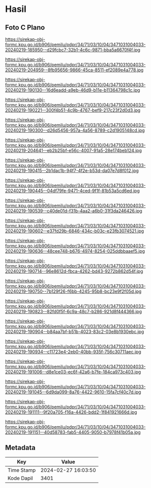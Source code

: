 # Hasil

## Foto C Plano

https://sirekap-obj-formc.kpu.go.id/b906/pemilu/pdpr/34/71/03/10/04/3471031004033-20240219-185950--d29fcbc7-32b1-4c6c-9871-bba5a6670f4f.jpg

https://sirekap-obj-formc.kpu.go.id/b906/pemilu/pdpr/34/71/03/10/04/3471031004033-20240219-204959--8fb95656-9866-45ca-8511-ef2089e4a778.jpg

https://sirekap-obj-formc.kpu.go.id/b906/pemilu/pdpr/34/71/03/10/04/3471031004033-20240219-190130--16d6eadd-a9eb-46d9-b11e-b11364798c1c.jpg

https://sirekap-obj-formc.kpu.go.id/b906/pemilu/pdpr/34/71/03/10/04/3471031004033-20240219-190221--300f4b51-4c9b-4767-bef9-217c23f2d0d3.jpg

https://sirekap-obj-formc.kpu.go.id/b906/pemilu/pdpr/34/71/03/10/04/3471031004033-20240219-190300--d26d5456-957a-4a56-8789-c2d1905148cd.jpg

https://sirekap-obj-formc.kpu.go.id/b906/pemilu/pdpr/34/71/03/10/04/3471031004033-20240219-204641--eb2b25bf-e56c-4007-91a5-28e174beb124.jpg

https://sirekap-obj-formc.kpu.go.id/b906/pemilu/pdpr/34/71/03/10/04/3471031004033-20240219-190415--2b1dac1b-94f7-4f2e-b53d-da07e7d8f012.jpg

https://sirekap-obj-formc.kpu.go.id/b906/pemilu/pdpr/34/71/03/10/04/3471031004033-20240219-190445--04df79fe-9471-4ced-9f1f-81b53a5cd6ed.jpg

https://sirekap-obj-formc.kpu.go.id/b906/pemilu/pdpr/34/71/03/10/04/3471031004033-20240219-190539--c40de01d-f31b-4aa2-a6b0-31f3da246426.jpg

https://sirekap-obj-formc.kpu.go.id/b906/pemilu/pdpr/34/71/03/10/04/3471031004033-20240219-190602--e37fd29b-6846-434c-b03c-e23fb3074521.jpg

https://sirekap-obj-formc.kpu.go.id/b906/pemilu/pdpr/34/71/03/10/04/3471031004033-20240219-190636--48cee748-b676-4974-8254-025ddbbaaef5.jpg

https://sirekap-obj-formc.kpu.go.id/b906/pemilu/pdpr/34/71/03/10/04/3471031004033-20240219-190714--96e8612d-fbca-4262-bd43-9272b862d54f.jpg

https://sirekap-obj-formc.kpu.go.id/b906/pemilu/pdpr/34/71/03/10/04/3471031004033-20240219-190750--7b129f26-f6bb-4245-95b8-bc23e9f2f05d.jpg

https://sirekap-obj-formc.kpu.go.id/b906/pemilu/pdpr/34/71/03/10/04/3471031004033-20240219-190823--82fd0f5f-6c9a-48c7-b286-921d8f444366.jpg

https://sirekap-obj-formc.kpu.go.id/b906/pemilu/pdpr/34/71/03/10/04/3471031004033-20240219-190904--b84aa7bf-b51b-4023-83c2-03e8b1930ebc.jpg

https://sirekap-obj-formc.kpu.go.id/b906/pemilu/pdpr/34/71/03/10/04/3471031004033-20240219-190934--c11723e4-2eb0-40bb-935f-756c30711aec.jpg

https://sirekap-obj-formc.kpu.go.id/b906/pemilu/pdpr/34/71/03/10/04/3471031004033-20240219-191006--d8e1ce03-ec6f-42a6-b7fe-184ca973c403.jpg

https://sirekap-obj-formc.kpu.go.id/b906/pemilu/pdpr/34/71/03/10/04/3471031004033-20240219-191045--6d9da099-8a76-4422-9610-15fa7cf40c7d.jpg

https://sirekap-obj-formc.kpu.go.id/b906/pemilu/pdpr/34/71/03/10/04/3471031004033-20240219-191111--9f20a705-f16a-4426-bdd2-1f841921666d.jpg

https://sirekap-obj-formc.kpu.go.id/b906/pemilu/pdpr/34/71/03/10/04/3471031004033-20240219-191151--40d58783-fab5-4405-9050-b7978f41b05a.jpg


## Metadata

| Key        | Value               |
| ---------- | ------------------- |
| Time Stamp | 2024-02-27 16:03:50 |
| Kode Dapil | 3401                |



